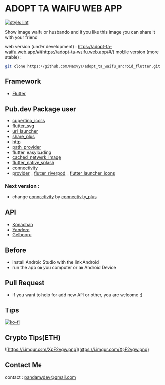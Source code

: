 # ADOPT TA WAIFU WEB APP

[![style: lint](https://img.shields.io/badge/style-lint-4BC0F5.svg)](https://pub.dev/packages/lint)

Show image waifu or husbando and if you like this image you can share it with your friend

web version (under development) : https://adopt-ta-waifu.web.app/#/(https://adopt-ta-waifu.web.app/#/)
mobile version (more stable) :

```zsh
git clone https://github.com/Maxvyr/adopt_ta_waifu_android_flutter.git
```

## Framework

- [Flutter](https://flutter.dev/)

## Pub.dev Package user

- [cupertino_icons](https://pub.dev/packages/cupertino_iconse)
- [flutter_svg](https://pub.dev/packages/flutter_svg)
- [url_launcher](https://pub.dev/packages/url_launcher)
- [share_plus](https://pub.dev/packages/share_plus)
- [http](https://pub.dev/packages/http)
- [path_provider](https://pub.dev/packages/path_provider)
- [flutter_easyloading](https://pub.dev/packages/flutter_easyloading)
- [cached_network_image](https://pub.dev/packages/cached_network_image)
- [flutter_native_splash](https://pub.dev/packages/flutter_native_splash)
- [connectivity](https://pub.dev/packages/connectivity)
- [provider](https://pub.dev/packages/provider)
_ [flutter_riverpod](https://pub.dev/packages/flutter_riverpod)
_ [flutter_launcher_icons](https://pub.dev/packages/flutter_launcher_icons)


### Next version :

- change [connectivity](https://pub.dev/packages/connectivity) by [connectivity_plus](https://pub.dev/packages/connectivity_plus)

## API

- [Konachan](https://konachan.com/post)
- [Yandere](https://yande.re/post)
- [Gelbooru](https://gelbooru.com/index.php?page=post&s=list&tags=all)

## Before

- install Android Studio with the link Android
- run the app on you computer or an Android Device

## Pull Request

- If you want to help for add new API or other, you are welcome ;)

## Tips

[![ko-fi](https://ko-fi.com/img/githubbutton_sm.svg)](https://ko-fi.com/A0A72UVP8)

## Crypto Tips(ETH)

![https://i.imgur.com/XpF2vgw.png](https://i.imgur.com/XpF2vgw.png)

## Contact Me

contact : [pandamydev@gmail.com](mailto:pandamydev@gmail.com)
